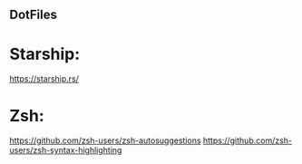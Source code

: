 ## DotFiles

# Starship:
https://starship.rs/

# Zsh:
https://github.com/zsh-users/zsh-autosuggestions
https://github.com/zsh-users/zsh-syntax-highlighting
